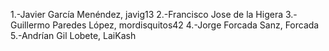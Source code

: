 1.-Javier García Menéndez, javig13
2.-Francisco Jose de la Higera
3.-Guillermo Paredes López, mordisquitos42
4.-Jorge Forcada Sanz, Forcada
5.-Andrían Gil Lobete, LaiKash
